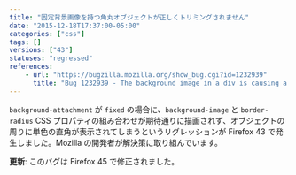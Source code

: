 ```yaml
---
title: "固定背景画像を持つ角丸オブジェクトが正しくトリミングされません"
date: "2015-12-18T17:37:00-05:00"
categories: ["css"]
tags: []
versions: ["43"]
statuses: "regressed"
references:
    - url: "https://bugzilla.mozilla.org/show_bug.cgi?id=1232939"
      title: "Bug 1232939 - The background image in a div is causing a spill over of the border where the border-radius cuts into the div"
---
```

`background-attachment` が `fixed` の場合に、`background-image` と `border-radius` CSS プロパティの組み合わせが期待通りに描画されず、オブジェクトの周りに単色の直角が表示されてしまうというリグレッションが Firefox 43 で発生しました。Mozilla の開発者が解決策に取り組んでいます。

**更新**: このバグは Firefox 45 で修正されました。
